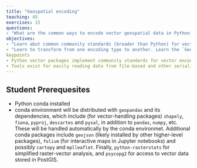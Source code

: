 ```yaml
---
title: "Geospatial encoding"
teaching: 45
exercises: 15
questions:
- "What are the common ways to encode vector geospatial data in Python, and how much is borrowed from broader encoding standards?" 
objectives:
- "Learn abut common community standards (broader than Python) for vector data encoding, and how they're implemented in core Python libraries."
- "Learn to transform from one encoding type to another. Learn the `GeoJSON` format and exchange encoding storage, including the `__geo_interface__` method implemented across libraries."
keypoints
- Python vector packages implement community standards for vector encoding. While these can seem complex, tools exist for conversion into various forms, and many of the tools including common interfaces for exchanging data across tools.
- Tools exist for easily reading data from file-based and other serialized data formats.
---
```


## Student Prerequesites
- Python conda installed
- conda environment will be distributed with `geopandas` and its dependencies, which include (for vector-handling packages) `shapely`, `fiona`, `pyproj`, `descartes` and `pysal`, in addition to `pandas`, `numpy`, etc. These will be handled automatically by the conda environmet. Additional conda packages include `geojson` (likely installed by other higher-level packages), `folium` (for interactive maps in Jupyter notebooks) and possibly `cartopy` and `mplleaflet`. Finally, `python-rasterstats` for simplified raster-vector analysis, and `psycopg2` for access to vector data stored in PostGIS.
